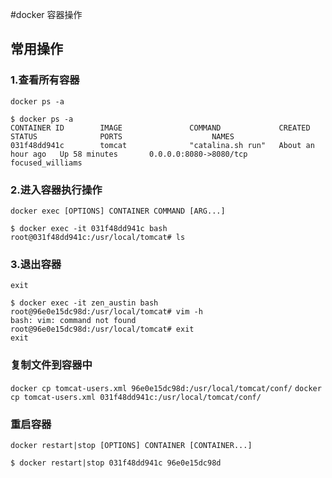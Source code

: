 #docker 容器操作
## 常用操作
### 1.查看所有容器
`docker ps -a`

```
$ docker ps -a
CONTAINER ID        IMAGE               COMMAND             CREATED             STATUS              PORTS                    NAMES
031f48dd941c        tomcat              "catalina.sh run"   About an hour ago   Up 58 minutes       0.0.0.0:8080->8080/tcp   focused_williams
```

### 2.进入容器执行操作
`docker exec [OPTIONS] CONTAINER COMMAND [ARG...]`

```
$ docker exec -it 031f48dd941c bash
root@031f48dd941c:/usr/local/tomcat# ls
```
### 3.退出容器
`exit`

```
$ docker exec -it zen_austin bash
root@96e0e15dc98d:/usr/local/tomcat# vim -h
bash: vim: command not found
root@96e0e15dc98d:/usr/local/tomcat# exit
exit
```

### 复制文件到容器中
`docker cp tomcat-users.xml 96e0e15dc98d:/usr/local/tomcat/conf/`
`docker cp tomcat-users.xml 031f48dd941c:/usr/local/tomcat/conf/`

### 重启容器
`docker restart|stop [OPTIONS] CONTAINER [CONTAINER...]`

```
$ docker restart|stop 031f48dd941c 96e0e15dc98d
```